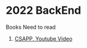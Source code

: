 # 2022 BackEnd

Books Need to read

1. [CSAPP, Youtube Video](https://www.youtube.com/playlist?list=PLcQU3vbfgCc9sVAiHf5761UUApjZ3ZD3x)
